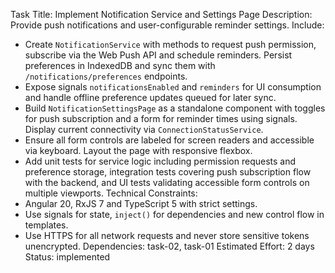 Task Title: Implement Notification Service and Settings Page
Description: Provide push notifications and user-configurable reminder settings.
Include:
- Create `NotificationService` with methods to request push permission, subscribe via the Web Push API and schedule reminders. Persist preferences in IndexedDB and sync them with `/notifications/preferences` endpoints.
- Expose signals `notificationsEnabled` and `reminders` for UI consumption and handle offline preference updates queued for later sync.
- Build `NotificationSettingsPage` as a standalone component with toggles for push subscription and a form for reminder times using signals. Display current connectivity via `ConnectionStatusService`.
- Ensure all form controls are labeled for screen readers and accessible via keyboard. Layout the page with responsive flexbox.
- Add unit tests for service logic including permission requests and preference storage, integration tests covering push subscription flow with the backend, and UI tests validating accessible form controls on multiple viewports.
Technical Constraints:
- Angular 20, RxJS 7 and TypeScript 5 with strict settings.
- Use signals for state, `inject()` for dependencies and new control flow in templates.
- Use HTTPS for all network requests and never store sensitive tokens unencrypted.
Dependencies: task-02, task-01
Estimated Effort: 2 days
Status: implemented
